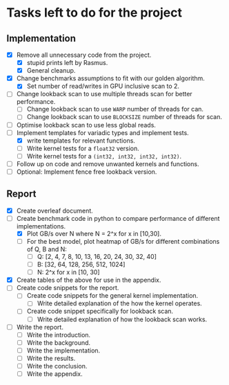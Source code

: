 # Tasks left to do for the project

## Implementation

- [x] Remove all unnecessary code from the project.
  - [x] stupid prints left by Rasmus.
  - [x] General cleanup.
- [x] Change benchmarks assumptions to fit with our golden algorithm.
  - [x] Set number of read/writes in GPU inclusive scan to 2.
- [ ] Change lookback scan to use multiple threads scan for better performance.
  - [ ] Change lookback scan to use `WARP` number of threads for can.
  - [ ] Change lookback scan to use `BLOCKSIZE` number of threads for scan.
- [ ] Optimise lookback scan to use less global reads.
- [ ] Implement templates for variadic types and implement tests.
  - [x] write templates for relevant functions.
  - [ ] Write kernel tests for a `float32` version.
  - [ ] Write kernel tests for a `(int32, int32, int32, int32)`.
- [ ] Follow up on code and remove unwanted kernels and functions.
- [ ] Optional: Implement fence free lookback version.

## Report

- [x] Create overleaf document.
- [ ] Create benchmark code in python to compare performance of different implementations.
  - [x] Plot GB/s over N where N = 2^x for x in [10,30].
  - [ ] For the best model, plot heatmap of GB/s for different combinations of Q, B and N:
    - [ ] Q: [2, 4, 7, 8, 10, 13, 16, 20, 24, 30, 32, 40]
    - [ ] B: [32, 64, 128, 256, 512, 1024]
    - [ ] N: 2^x for x in [10, 30]
- [x] Create tables of the above for use in the appendix.
- [ ] Create code snippets for the report.
  - [ ] Create code snippets for the general kernel implementation.
    - [ ] Write detailed explanation of the how the kernel operates.
  - [ ] Create code snippet specifically for lookback scan.
    - [ ] Write detailed explanation of how the lookback scan works.
- [ ] Write the report.
  - [ ] Write the introduction.
  - [ ] Write the background.
  - [ ] Write the implementation.
  - [ ] Write the results.
  - [ ] Write the conclusion.
  - [ ] Write the appendix.

